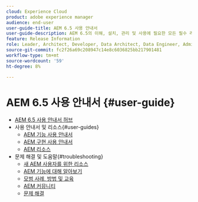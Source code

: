 ```yaml
---
cloud: Experience Cloud
product: adobe experience manager
audience: end-user
user-guide-title: AEM 6.5 사용 안내서
user-guide-description: AEM 6.5의 이해, 설치, 관리 및 사용에 필요한 모든 필수 리소스에 대한 개요입니다.
feature: Release Information
role: Leader, Architect, Developer, Data Architect, Data Engineer, Admin, User
source-git-commit: fc2f26a69c208947c14e8c6036825bb217901481
workflow-type: tm+mt
source-wordcount: '59'
ht-degree: 8%

---
```



# AEM 6.5 사용 안내서 {#user-guide}

+ [AEM 6.5 사용 안내서 허브](home.md)
+ 사용 안내서 및 리소스{#user-guides}
   + [AEM 기능 사용 안내서](capabilities.md)
   + [AEM 구현 사용 안내서](implementation.md)
   + [AEM 리소스](resources.md)
+ 문제 해결 및 도움말{#troubleshooting}
   + [새 AEM 사용자를 위한 리소스](new.md)
   + [AEM 기능에 대해 알아보기](learn.md)
   + [모범 사례, 방법 및 교육](best-practice.md)
   + [AEM 커뮤니티](community.md)
   + [문제 해결](troubleshooting.md)
